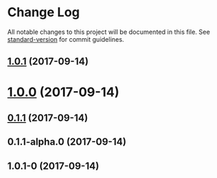 # Change Log

All notable changes to this project will be documented in this file. See [standard-version](https://github.com/conventional-changelog/standard-version) for commit guidelines.

<a name="1.0.1"></a>
## [1.0.1](https://github.com/ssilve1989/react-redux-dialog/compare/v1.0.0...v1.0.1) (2017-09-14)



<a name="1.0.0"></a>
# [1.0.0](https://github.com/ssilve1989/react-redux-dialog/compare/v0.1.1...v1.0.0) (2017-09-14)



<a name="0.1.1"></a>
## [0.1.1](https://github.com/ssilve1989/react-redux-dialog/compare/v0.1.1-alpha.0...v0.1.1) (2017-09-14)



<a name="0.1.1-alpha.0"></a>
## 0.1.1-alpha.0 (2017-09-14)



<a name="1.0.1-0"></a>
## 1.0.1-0 (2017-09-14)

